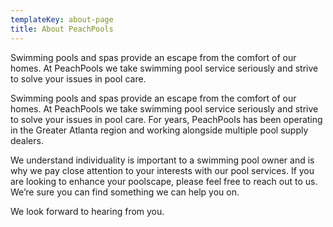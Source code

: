 ```yaml
---
templateKey: about-page
title: About PeachPools
---
```

Swimming pools and spas provide an escape from the comfort of our homes. At PeachPools we take swimming pool service seriously and strive to solve your issues in pool care.

Swimming pools and spas provide an escape from the comfort of our homes. At PeachPools we take swimming pool service seriously and strive to solve your issues in pool care. For years, PeachPools has been operating in the Greater Atlanta region and working alongside multiple pool supply dealers.

We understand individuality is important to a swimming pool owner and is why we pay close attention to your interests with our pool services. If you are looking to enhance your poolscape, please feel free to reach out to us. We’re sure you can find something we can help you on.

We look forward to hearing from you.